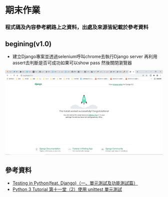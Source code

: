 # 期末作業
### 程式碼及內容參考網路上之資料，出處及來源皆紀載於參考資料
## begining(v1.0)
* 建立Django專案並透過selenium呼叫chrome去執行Django server 再利用assert去判斷是否可成功如果可以show pass 然後關閉瀏覽器

![1](img/1.PNG)

## 參考資料
* [Testing in Python(feat. Django)（一、單元測試及功能測試篇）](https://medium.com/into-the-night/testing-in-python-feat-django-%E4%B8%80-%E5%96%AE%E5%85%83%E6%B8%AC%E8%A9%A6%E5%8F%8A%E5%8A%9F%E8%83%BD%E6%B8%AC%E8%A9%A6%E7%AF%87-94d68ef465e3)
* [Python 3 Tutorial 第十一堂（2）使用 unittest 單元測試](https://openhome.cc/Gossip/CodeData/PythonTutorial/UnitTestPy3.html)